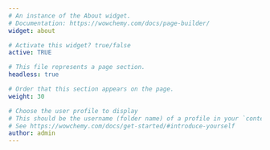 ```yaml
---
# An instance of the About widget.
# Documentation: https://wowchemy.com/docs/page-builder/
widget: about

# Activate this widget? true/false
active: TRUE

# This file represents a page section.
headless: true

# Order that this section appears on the page.
weight: 30

# Choose the user profile to display
# This should be the username (folder name) of a profile in your `content/authors/` folder.
# See https://wowchemy.com/docs/get-started/#introduce-yourself
author: admin
---
```

